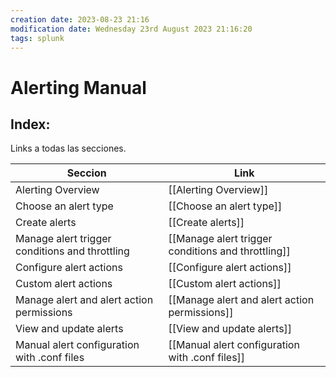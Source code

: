 ```yaml
---
creation date: 2023-08-23 21:16
modification date: Wednesday 23rd August 2023 21:16:20
tags: splunk
---
```

# Alerting Manual

## Index:

Links a todas las secciones.

| Seccion                                        | Link                                               |
| ---------------------------------------------- | -------------------------------------------------- |
| Alerting Overview                              | [[Alerting Overview]]                              |
| Choose an alert type                           | [[Choose an alert type]]                           |
| Create alerts                                  | [[Create alerts]]                                  |
| Manage alert trigger conditions and throttling | [[Manage alert trigger conditions and throttling]] |
| Configure alert actions                        | [[Configure alert actions]]                        |
| Custom alert actions                           | [[Custom alert actions]]                           |
| Manage alert and alert action permissions      | [[Manage alert and alert action permissions]]      |
| View and update alerts                         | [[View and update alerts]]                         |
| Manual alert configuration with .conf files    | [[Manual alert configuration with .conf files]]    | 

